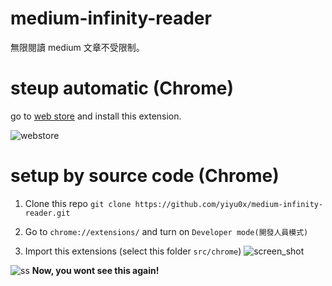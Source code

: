 # medium-infinity-reader

無限閱讀 medium 文章不受限制。

# steup automatic (Chrome)

go to [web store](https://chrome.google.com/webstore/detail/medium-infinity-reader/fgmeboblogphchmhbkppjdjohckmmhan?hl=zh-TW) and install this extension.

![webstore](https://i.imgur.com/43PBkN2.png)

# setup by source code (Chrome)

1. Clone this repo
`git clone https://github.com/yiyu0x/medium-infinity-reader.git`

2. Go to `chrome://extensions/` and turn on `Developer mode(開發人員模式)`

3. Import this extensions (select this folder `src/chrome`)
![screen_shot](https://i.imgur.com/H95EHnk.png)

![ss](https://i.imgur.com/TmgP44q.png)
**Now, you wont see this again!**
